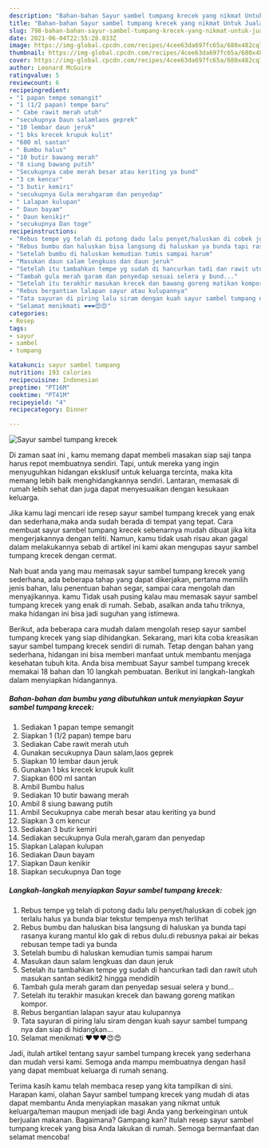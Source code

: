 ```yaml
---
description: "Bahan-bahan Sayur sambel tumpang krecek yang nikmat Untuk Jualan"
title: "Bahan-bahan Sayur sambel tumpang krecek yang nikmat Untuk Jualan"
slug: 798-bahan-bahan-sayur-sambel-tumpang-krecek-yang-nikmat-untuk-jualan
date: 2021-06-04T22:55:28.033Z
image: https://img-global.cpcdn.com/recipes/4cee63da697fc65a/680x482cq70/sayur-sambel-tumpang-krecek-foto-resep-utama.jpg
thumbnail: https://img-global.cpcdn.com/recipes/4cee63da697fc65a/680x482cq70/sayur-sambel-tumpang-krecek-foto-resep-utama.jpg
cover: https://img-global.cpcdn.com/recipes/4cee63da697fc65a/680x482cq70/sayur-sambel-tumpang-krecek-foto-resep-utama.jpg
author: Leonard McGuire
ratingvalue: 5
reviewcount: 6
recipeingredient:
- "1 papan tempe semangit"
- "1 (1/2 papan) tempe baru"
- " Cabe rawit merah utuh"
- "secukupnya Daun salamlaos geprek"
- "10 lembar daun jeruk"
- "1 bks krecek krupuk kulit"
- "600 ml santan"
- " Bumbu halus"
- "10 butir bawang merah"
- "8 siung bawang putih"
- "Secukupnya cabe merah besar atau keriting ya bund"
- "3 cm kencur"
- "3 butir kemiri"
- "secukupnya Gula merahgaram dan penyedap"
- " Lalapan kulupan"
- " Daun bayam"
- " Daun kenikir"
- "secukupnya Dan toge"
recipeinstructions:
- "Rebus tempe yg telah di potong dadu lalu penyet/haluskan di cobek jgn terlalu halus ya bunda biar tekstur tempenya msh terlihat"
- "Rebus bumbu dan haluskan bisa langsung di haluskan ya bunda tapi rasanya kurang mantul klo gak di rebus dulu.di rebusnya pakai air bekas rebusan tempe tadi ya bunda"
- "Setelah bumbu di haluskan kemudian tumis sampai harum"
- "Masukan daun salam lengkuas dan daun jeruk"
- "Setelah itu tambahkan tempe yg sudah di hancurkan tadi dan rawit utuh masukan santan sedikit2 hingga mendidih"
- "Tambah gula merah garam dan penyedap sesuai selera y bund..."
- "Setelah itu terakhir masukan krecek dan bawang goreng matikan kompor."
- "Rebus bergantian lalapan sayur atau kulupannya"
- "Tata sayuran di piring lalu siram dengan kuah sayur sambel tumpang nya dan siap di hidangkan..."
- "Selamat menikmati ❤️❤️❤️😍😍"
categories:
- Resep
tags:
- sayur
- sambel
- tumpang

katakunci: sayur sambel tumpang 
nutrition: 193 calories
recipecuisine: Indonesian
preptime: "PT16M"
cooktime: "PT41M"
recipeyield: "4"
recipecategory: Dinner

---
```



![Sayur sambel tumpang krecek](https://img-global.cpcdn.com/recipes/4cee63da697fc65a/680x482cq70/sayur-sambel-tumpang-krecek-foto-resep-utama.jpg)

Di zaman  saat ini , kamu memang dapat membeli masakan siap saji tanpa harus repot membuatnya sendiri. Tapi, untuk mereka yang ingin menyuguhkan hidangan eksklusif untuk keluarga tercinta, maka kita memang lebih baik menghidangkannya sendiri. Lantaran, memasak di rumah lebih sehat dan juga dapat menyesuaikan dengan kesukaan keluarga.

Jika kamu lagi mencari ide resep sayur sambel tumpang krecek yang enak dan sederhana,maka anda sudah berada di tempat yang tepat. Cara membuat sayur sambel tumpang krecek  sebenarnya mudah dibuat jika kita mengerjakannya dengan teliti. Namun, kamu tidak usah risau akan gagal dalam melakukannya 
sebab di artikel ini kami akan mengupas sayur sambel tumpang krecek dengan cermat.  



Nah buat anda yang mau memasak sayur sambel tumpang krecek yang sederhana, ada beberapa tahap yang dapat dikerjakan, pertama memilih jenis bahan, lalu penentuan bahan segar, sampai cara mengolah dan menyajikannya. kamu Tidak usah pusing kalau mau memasak sayur sambel tumpang krecek yang enak di rumah. Sebab, asalkan anda  tahu triknya, maka hidangan ini bisa jadi suguhan yang istimewa.

Berikut, ada beberapa cara mudah dalam mengolah resep sayur sambel tumpang krecek yang siap dihidangkan. Sekarang, mari kita coba kreasikan sayur sambel tumpang krecek sendiri di rumah. Tetap dengan bahan yang sederhana, hidangan ini bisa memberi manfaat untuk membantu menjaga kesehatan tubuh kita. Anda bisa membuat Sayur sambel tumpang krecek memakai 18 bahan dan 10 langkah pembuatan. Berikut ini langkah-langkah dalam menyiapkan hidangannya.

<!--inarticleads1-->

##### Bahan-bahan dan bumbu yang dibutuhkan untuk menyiapkan Sayur sambel tumpang krecek:

1. Sediakan 1 papan tempe semangit
1. Siapkan 1 (1/2 papan) tempe baru
1. Sediakan  Cabe rawit merah utuh
1. Gunakan secukupnya Daun salam,laos geprek
1. Siapkan 10 lembar daun jeruk
1. Gunakan 1 bks krecek krupuk kulit
1. Siapkan 600 ml santan
1. Ambil  Bumbu halus
1. Sediakan 10 butir bawang merah
1. Ambil 8 siung bawang putih
1. Ambil Secukupnya cabe merah besar atau keriting ya bund
1. Siapkan 3 cm kencur
1. Sediakan 3 butir kemiri
1. Sediakan secukupnya Gula merah,garam dan penyedap
1. Siapkan  Lalapan kulupan
1. Sediakan  Daun bayam
1. Siapkan  Daun kenikir
1. Siapkan secukupnya Dan toge




<!--inarticleads2-->

##### Langkah-langkah menyiapkan Sayur sambel tumpang krecek:

1. Rebus tempe yg telah di potong dadu lalu penyet/haluskan di cobek jgn terlalu halus ya bunda biar tekstur tempenya msh terlihat
1. Rebus bumbu dan haluskan bisa langsung di haluskan ya bunda tapi rasanya kurang mantul klo gak di rebus dulu.di rebusnya pakai air bekas rebusan tempe tadi ya bunda
1. Setelah bumbu di haluskan kemudian tumis sampai harum
1. Masukan daun salam lengkuas dan daun jeruk
1. Setelah itu tambahkan tempe yg sudah di hancurkan tadi dan rawit utuh masukan santan sedikit2 hingga mendidih
1. Tambah gula merah garam dan penyedap sesuai selera y bund...
1. Setelah itu terakhir masukan krecek dan bawang goreng matikan kompor.
1. Rebus bergantian lalapan sayur atau kulupannya
1. Tata sayuran di piring lalu siram dengan kuah sayur sambel tumpang nya dan siap di hidangkan...
1. Selamat menikmati ❤️❤️❤️😍😍




Jadi, itulah artikel tentang  sayur sambel tumpang krecek  yang sederhana dan mudah versi kami. Semoga anda mampu membuatnya dengan hasil yang dapat membuat keluarga di rumah senang. 

Terima kasih kamu telah membaca resep yang kita tampilkan di sini. Harapan kami, olahan  Sayur sambel tumpang krecek yang mudah di atas dapat membantu Anda menyiapkan masakan yang nikmat untuk keluarga/teman maupun menjadi ide bagi Anda yang berkeinginan untuk berjualan makanan. Bagaimana? Gampang kan? Itulah resep sayur sambel tumpang krecek yang bisa Anda lakukan di rumah. Semoga bermanfaat dan selamat mencoba!

